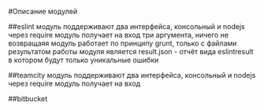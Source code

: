 #Описание модулей

##eslint
модуль поддерживают два интерфейса, консольный и nodejs через require
модуль получает на вход три аргумента, ничего не возвращаяя
модуль работает по принципу grunt, только с файлами
результатом работы модуля является result.json - отчёт вида
eslintresult в котором будут только уникальные ошибки

##teamcity
модуль поддерживают два интерфейса, консольный и nodejs через require
модуль получает на вход 

##bitbucket
